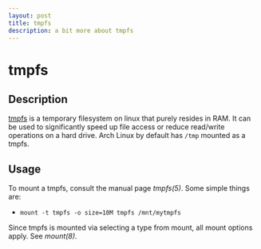 ```yaml
---
layout: post
title: tmpfs
description: a bit more about tmpfs
---
```


# tmpfs

## Description
[tmpfs](https://wiki.archlinux.org/index.php/tmpfs) is a temporary filesystem on linux that purely resides in RAM. It can be used to significantly speed up file access or reduce read/write operations on a hard drive.
Arch Linux by default has `/tmp` mounted as a tmpfs.

## Usage
To mount a tmpfs, consult the manual page *tmpfs(5)*. Some simple things are:

- `mount -t tmpfs -o size=10M tmpfs /mnt/mytmpfs`

Since tmpfs is mounted via selecting a type from mount, all mount options apply. See *mount(8)*.
